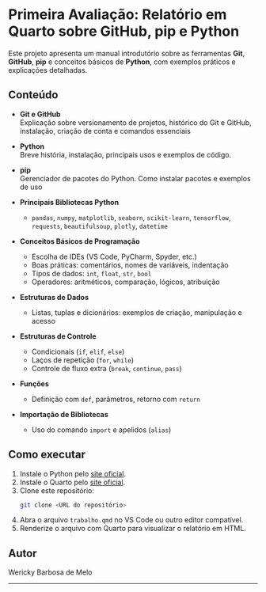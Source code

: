 # Primeira Avaliação: Relatório em Quarto sobre GitHub, pip e Python

Este projeto apresenta um manual introdutório sobre as ferramentas **Git**, **GitHub**, **pip** e conceitos básicos de **Python**, com exemplos práticos e explicações detalhadas.

## Conteúdo

- **Git e GitHub**  
  Explicação sobre versionamento de projetos, histórico do Git e GitHub, instalação, criação de conta e comandos essenciais

- **Python**  
  Breve história, instalação, principais usos e exemplos de código.

- **pip**  
  Gerenciador de pacotes do Python. Como instalar pacotes e exemplos de uso

- **Principais Bibliotecas Python**
  - `pandas`, `numpy`, `matplotlib`, `seaborn`, `scikit-learn`, `tensorflow`, `requests`, `beautifulsoup`, `plotly`, `datetime`

- **Conceitos Básicos de Programação**
  - Escolha de IDEs (VS Code, PyCharm, Spyder, etc.)
  - Boas práticas: comentários, nomes de variáveis, indentação
  - Tipos de dados: `int`, `float`, `str`, `bool`
  - Operadores: aritméticos, comparação, lógicos, atribuição

- **Estruturas de Dados**
  - Listas, tuplas e dicionários: exemplos de criação, manipulação e acesso

- **Estruturas de Controle**
  - Condicionais (`if`, `elif`, `else`)
  - Laços de repetição (`for`, `while`)
  - Controle de fluxo extra (`break`, `continue`, `pass`)

- **Funções**
  - Definição com `def`, parâmetros, retorno com `return`

- **Importação de Bibliotecas**
  - Uso do comando `import` e apelidos (`alias`)

## Como executar

1. Instale o Python pelo [site oficial](https://www.python.org/downloads/).
2. Instale o Quarto pelo [site oficial](https://quarto.org/).
3. Clone este repositório:
   ```bash
   git clone <URL do repositório>
   ```
4. Abra o arquivo `trabalho.qmd` no VS Code ou outro editor compatível.
5. Renderize o arquivo com Quarto para visualizar o relatório em HTML.

## Autor

Wericky Barbosa de Melo

---